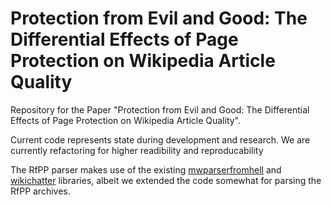# Protection from Evil and Good: The Differential Effects of Page Protection on Wikipedia Article Quality

Repository for the Paper "Protection from Evil and Good: The Differential Effects of Page Protection on Wikipedia Article Quality".

Current code represents state during development and research. We are currently refactoring for higher readibility and reproducability

The RfPP parser makes use of the existing [mwparserfromhell](https://github.com/earwig/mwparserfromhell) and [wikichatter](https://github.com/mediawiki-utilities/python-mwchatter) libraries, albeit we extended the code somewhat for parsing the RfPP archives.
